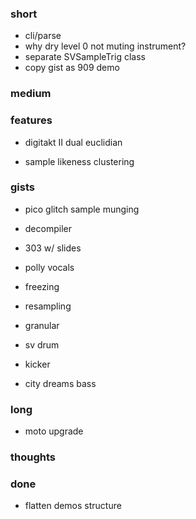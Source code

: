### short

- cli/parse
- why dry level 0 not muting instrument?
- separate SVSampleTrig class
- copy gist as 909 demo

### medium

### features

- digitakt II dual euclidian

- sample likeness clustering

### gists 

- pico glitch sample munging

- decompiler
- 303 w/ slides
- polly vocals
- freezing
- resampling

- granular
- sv drum
- kicker
- city dreams bass

### long

- moto upgrade

### thoughts

### done

- flatten demos structure

